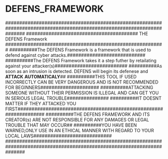 # DEFENS_FRAMEWORK
#######################################################################################################################
######################################## THE DEFENS Framework #########################################################
##########The DEFENS Framework is a framework that is used to defend against cyber attacks.############################
##########The DEFENS Framework takes it a step futher by retailating against your attacker(s)########################## 
##########As soon as an intrusion is detected. DEFENS will begin its defenese and ****ATTACK**** ****AUTOMATICALY****##
##########THIS TOOL IF USED INCORRECTLY CAN BE VERY DANGEROUS AND IS NOT RECOMMENDED FOR BEGINNERS#####################
##########ATTACKING SOMEONE WITHOUT THEIR PERMISSION IS ILLEGAL AND CAN GET YOU IN SERIOUS LEGAL TROUBLE###############
##########IT DOESNT MATTER IF THEY ATTACKED YOU FIRST##################################################################
##########THE DEFENS FRAMEWORK AND ITS CREATOR(s) ARE NOT RESPONSIBLE FOR ANY DAMAGES OR LEGAL TROUBLE THAT MAY OCCUR##
##########YOU HAVE BEEN WARNED,ONLY USE IN AN ETHICAL MANNER WITH REGARD TO YOUR LOCAL LAWS############################
#######################################################################################################################
